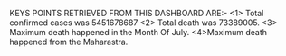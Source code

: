 KEYS POINTS RETRIEVED FROM THIS DASHBOARD ARE:-
<1> Total confirmed cases was  5451678687
<2> Total death was 73389005.
<3> Maximum death happened in the Month Of July.
<4>Maximum death happened from the Maharastra.

